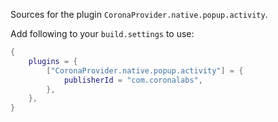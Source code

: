 Sources for the plugin `CoronaProvider.native.popup.activity`.

Add following to your `build.settings` to use:
```lua
{
    plugins = {
        ["CoronaProvider.native.popup.activity"] = {
            publisherId = "com.coronalabs",
        },
    },
}
```

